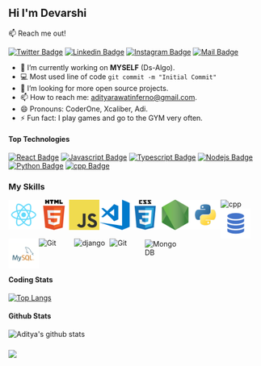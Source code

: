 ## Hi I'm Devarshi <img src="https://user-images.githubusercontent.com/1303154/88677602-1635ba80-d120-11ea-84d8-d263ba5fc3c0.gif" width="28px" alt="">



:mailbox: Reach me out!

[![Twitter Badge](https://img.shields.io/badge/-Aditya-1ca0f1?style=flat&labelColor=1ca0f1&logo=twitter&logoColor=white&link=https://twitter.com/AdityaR78891256)](https://twitter.com/DoshiDevarshi) [![Linkedin Badge](https://img.shields.io/badge/-Aditya-0e76a8?style=flat&labelColor=0e76a8&logo=linkedin&logoColor=white)](https://www.linkedin.com/in/devarshi-doshi-45571a13b/) [![Instagram Badge](https://img.shields.io/badge/-Aditya_adi-e84393?style=flat&labelColor=e84393&logo=instagram&logoColor=white)](https://www.instagram.com/devarshi_doshi/) [![Mail Badge](https://img.shields.io/badge/-isAditya-c0392b?style=flat&labelColor=c0392b&logo=gmail&logoColor=white)](mailto:devarshidoshi007@gmail.com)

<!-- TODO: Add last video link -->

- 🔭 I’m currently working on **MYSELF** (Ds-Algo).
- :computer: Most used line of code `git commit -m "Initial Commit"`
- 🤔 I’m looking for more open source projects.
- 📫 How to reach me: adityarawatinferno@gmail.com.
- 😄 Pronouns: CoderOne, Xcaliber, Adi.
- ⚡ Fun fact: I play games and go to the GYM very often.

#### Top Technologies

<!-- TODO: Make technologies links takes you to repositories -->

[![React Badge](https://img.shields.io/badge/-React-61DBFB?style=for-the-badge&labelColor=black&logo=react&logoColor=61DBFB)](#) [![Javascript Badge](https://img.shields.io/badge/-Javascript-F0DB4F?style=for-the-badge&labelColor=black&logo=javascript&logoColor=F0DB4F)](#) [![Typescript Badge](https://img.shields.io/badge/-Typescript-007acc?style=for-the-badge&labelColor=black&logo=typescript&logoColor=007acc)](#) [![Nodejs Badge](https://img.shields.io/badge/-Nodejs-3C873A?style=for-the-badge&labelColor=black&logo=node.js&logoColor=3C873A)](#) [![Python Badge](https://img.shields.io/badge/-Python-e535ab?style=for-the-badge&labelColor=black&logo=python&logoColor=e535ab)](#) [![cpp Badge](https://img.shields.io/badge/-C++-F0DB4F?style=for-the-badge&labelColor=black&logo=Cpp&logoColor=F0DB4F)](#)

### My Skills

<img align="left" alt="React" width="60px" src="https://raw.githubusercontent.com/github/explore/80688e429a7d4ef2fca1e82350fe8e3517d3494d/topics/react/react.png" />

<img align="left" alt="HTML5" width="60px" src="https://raw.githubusercontent.com/github/explore/80688e429a7d4ef2fca1e82350fe8e3517d3494d/topics/html/html.png" />

<img align="left" alt="JavaScript" width="60px" src="https://raw.githubusercontent.com/github/explore/80688e429a7d4ef2fca1e82350fe8e3517d3494d/topics/javascript/javascript.png" />

<img align="left" alt="Visual Studio Code" width="60px" src="https://raw.githubusercontent.com/github/explore/80688e429a7d4ef2fca1e82350fe8e3517d3494d/topics/visual-studio-code/visual-studio-code.png" />

<img align="left" alt="css" width="60px" src="https://raw.githubusercontent.com/github/explore/80688e429a7d4ef2fca1e82350fe8e3517d3494d/topics/css/css.png" />

<img align="left" alt="Node.js" width="60px" src="https://raw.githubusercontent.com/github/explore/80688e429a7d4ef2fca1e82350fe8e3517d3494d/topics/nodejs/nodejs.png" />

<img align="left" alt="Python" width="60px" src="https://raw.githubusercontent.com/github/explore/80688e429a7d4ef2fca1e82350fe8e3517d3494d/topics/python/python.png" />

<img align="left" alt="cpp" width="60px" src="https://user-images.githubusercontent.com/63283520/105761611-61b70d00-5f79-11eb-829d-c23beff68c01.png" />

<img align="left" alt="SQL" width="60px" src="https://raw.githubusercontent.com/github/explore/80688e429a7d4ef2fca1e82350fe8e3517d3494d/topics/sql/sql.png" />

<img align="left" alt="MySQL" width="60px" src="https://raw.githubusercontent.com/github/explore/80688e429a7d4ef2fca1e82350fe8e3517d3494d/topics/mysql/mysql.png" />

<img align="left" alt="Git" width="70px" src="https://user-images.githubusercontent.com/63283520/105762422-60d2ab00-5f7a-11eb-8e15-01962d9b230d.png" />

\
&emsp;
<img align="left" alt="django" width="70px" src="https://user-images.githubusercontent.com/63283520/105762547-911a4980-5f7a-11eb-990e-82cca861d0fb.png" />

&emsp;
<img align="left" alt="Git" width="70px" src="https://user-images.githubusercontent.com/63283520/105762295-397bde00-5f7a-11eb-9c63-762e2a9af8be.png" />


<img align="left" alt="MongoDB" width="70px" src="https://user-images.githubusercontent.com/63283520/105761986-cecaa280-5f79-11eb-8821-2cf8c98d3dff.png" />

<br /><br />
<br />


#### Coding Stats

[![Top Langs](https://github-readme-stats.vercel.app/api/top-langs/?username=devarshidoshi&langs_count=7)](https://github.com/devarshidoshi/github-readme-stats)

#### Github Stats

![Aditya's github stats](https://github-readme-stats.vercel.app/api?username=devarshidoshi&show_icons=true&theme=radical)

### ![](https://komarev.com/ghpvc/?username=devarshidoshi&color=orange&label=Visitors+ )
